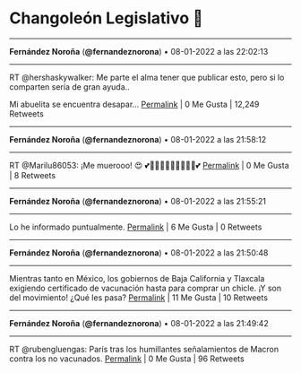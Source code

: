 # Changoleón Legislativo 🙈
*****
**Fernández Noroña** (**@fernandeznorona**) • 08-01-2022 a las 22:02:13
*****
RT @hershaskywalker: Me parte el alma tener que publicar esto, pero si lo comparten sería de gran ayuda..


Mi abuelita se encuentra desapar…
[Permalink](https://twitter.com/fernandeznorona/status/1480057300530483200) | 0 Me Gusta | 12,249 Retweets
*****
**Fernández Noroña** (**@fernandeznorona**) • 08-01-2022 a las 21:58:12
*****
RT @Marilu86053: ¡Me muerooo! 😍
💕🐘🐘🐘🐘🐘🐘🐘🐘🐘💕
[Permalink](https://twitter.com/fernandeznorona/status/1480056289996820482) | 0 Me Gusta | 8 Retweets
*****
**Fernández Noroña** (**@fernandeznorona**) • 08-01-2022 a las 21:55:21
*****
Lo he informado puntualmente.
[Permalink](https://twitter.com/fernandeznorona/status/1480055573571936260) | 6 Me Gusta | 0 Retweets
*****
**Fernández Noroña** (**@fernandeznorona**) • 08-01-2022 a las 21:50:48
*****
Mientras tanto en México, los gobiernos de Baja California y Tlaxcala exigiendo certificado de vacunación hasta para comprar un chicle. ¡Y son del movimiento! ¿Qué les pasa?
[Permalink](https://twitter.com/fernandeznorona/status/1480054427864207363) | 11 Me Gusta | 10 Retweets
*****
**Fernández Noroña** (**@fernandeznorona**) • 08-01-2022 a las 21:49:42
*****
RT @rubengluengas: París tras los humillantes señalamientos de Macron contra los no vacunados.
[Permalink](https://twitter.com/fernandeznorona/status/1480054153397297156) | 0 Me Gusta | 96 Retweets